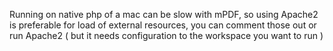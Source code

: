 Running on native php of a mac can be slow with mPDF, so using Apache2 is preferable for load of external resources, you can comment those out or run Apache2 ( but it needs configuration to the workspace you want to run )